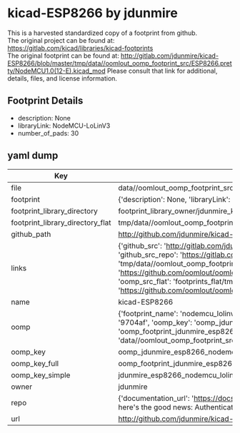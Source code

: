 # kicad-ESP8266 by jdunmire  
This is a harvested standardized copy of a footprint from github.  
The original project can be found at:  
https://gitlab.com/kicad/libraries/kicad-footprints  
The original footprint can be found at:
http://gitlab.com/jdunmire/kicad-ESP8266/blob/master/tmp/data//oomlout_oomp_footprint_src/ESP8266.pretty/NodeMCU1.0(12-E).kicad_mod
Please consult that link for additional, details, files, and license information.  
## Footprint Details
* description: None  
* libraryLink: NodeMCU-LoLinV3  
* number_of_pads: 30  
## yaml dump  
| Key | Value |  
| --- | --- |  
| file | data//oomlout_oomp_footprint_src/kicad-ESP8266/ESP8266.pretty/NodeMCU-LoLinV3.kicad_mod |  
| footprint | {'description': None, 'libraryLink': 'NodeMCU-LoLinV3', 'number_of_pads': 30} |  
| footprint_library_directory | footprint_library_owner/jdunmire_kicad-ESP8266 |  
| footprint_library_directory_flat | tmp/data//oomlout_oomp_footprint_src/footprints_flat/jdunmire_esp8266_nodemcu_lolinv3/working |  
| github_path | http://github.com/jdunmire/kicad-ESP8266/blob/master/tmp/data//oomlout_oomp_footprint_src/ESP8266.pretty/NodeMCU-LoLinV3.kicad_mod |  
| links | {'github_src': 'http://gitlab.com/jdunmire/kicad-ESP8266/blob/master/tmp/data//oomlout_oomp_footprint_src/ESP8266.pretty/NodeMCU1.0(12-E).kicad_mod', 'github_src_repo': 'https://gitlab.com/kicad/libraries/kicad-footprints', 'oomp_bot': 'tmp/data//oomlout_oomp_footprint_src/footprints/jdunmire_esp8266_nodemcu_lolinv3/working', 'oomp_bot_github': 'https://github.com/oomlout/oomlout_oomp_footprint_bot/tree/main/tmp/data//oomlout_oomp_footprint_src/footprints/jdunmire_esp8266_nodemcu_lolinv3/working', 'oomp_src_flat': 'footprints_flat/tmp/data//oomlout_oomp_footprint_src/footprints_flat/jdunmire_esp8266_nodemcu_lolinv3/working', 'oomp_src_flat_github': 'https://github.com/oomlout/oomlout_oomp_footprint_src/tree/main/tmp/data//oomlout_oomp_footprint_src/footprints_flat/jdunmire_esp8266_nodemcu_lolinv3/working'} |  
| name | kicad-ESP8266 |  
| oomp | {'footprint_name': 'nodemcu_lolinv3', 'library_name': 'esp8266', 'md5': '9704af96783e3a8e8541950acb639fb1', 'md5_10': '9704af9678', 'md5_5': '9704a', 'md5_6': '9704af', 'oomp_key': 'oomp_jdunmire_esp8266_nodemcu_lolinv3', 'oomp_key_extra': 'oomp_footprint_jdunmire_esp8266_nodemcu_lolinv3', 'oomp_key_full': 'oomp_footprint_jdunmire_esp8266_nodemcu_lolinv3_9704af', 'oomp_key_simple': 'jdunmire_esp8266_nodemcu_lolinv3', 'original_filename': 'data//oomlout_oomp_footprint_src/kicad-ESP8266/ESP8266.pretty/NodeMCU-LoLinV3.kicad_mod', 'owner_name': 'jdunmire'} |  
| oomp_key | oomp_jdunmire_esp8266_nodemcu_lolinv3 |  
| oomp_key_full | oomp_footprint_jdunmire_esp8266_nodemcu_lolinv3 |  
| oomp_key_simple | jdunmire_esp8266_nodemcu_lolinv3 |  
| owner | jdunmire |  
| repo | {'documentation_url': 'https://docs.github.com/rest/overview/resources-in-the-rest-api#rate-limiting', 'message': "API rate limit exceeded for 84.66.142.224. (But here's the good news: Authenticated requests get a higher rate limit. Check out the documentation for more details.)"} |  
| url | http://github.com/jdunmire/kicad-ESP8266 |  

